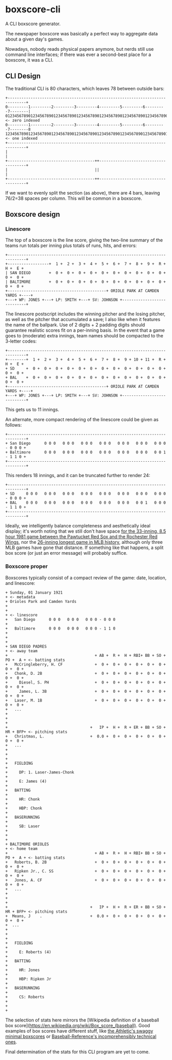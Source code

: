 # boxscore-cli

A CLI boxscore generator.

The newspaper boxscore was basically a perfect way to aggregate data about a given day's games.

Nowadays, nobody reads physical papers anymore, but nerds still use command line interfaces; if there was ever a second-best place for a boxscore, it was a CLI.

## CLI Design

The traditional CLI is 80 characters, which leaves 78 between outside bars:
```
+------------------------------------------------------------------------------+
0---------1---------2---------3---------4---------5---------6---------7--------|
01234567890123456789012345678901234567890123456789012345678901234567890123456789   <- zero indexed
0---------1---------2---------3---------4---------5---------6---------7--------8
12345678901234567890123456789012345678901234567890123456789012345678901234567890   <- one indexed
+------------------------------------------------------------------------------+
|                                                                              |
+--------------------------------------++--------------------------------------+
|                                      ||                                      |
+--------------------------------------++--------------------------------------+
```
If we want to evenly split the section (as above), there are 4 bars, leaving 76/2=38 spaces per column.
This will be common in a boxscore.

## Boxscore design

### Linescore

The top of a boxscore is the line score, giving the two-line summary of the teams run totals per inning plus totals of runs, hits, and errors:
```
+------------------------------------------------------------------------------+
+------------------+  1 +  2 +  3 +  4 +  5 +  6 +  7 +  8 +  9 +  R +  H +  E +
| SAN DIEGO        +  0 +  0 +  0 +  0 +  0 +  0 +  0 +  0 +  0 +  0 +  0 +  0 +
| BALTIMORE        +  0 +  0 +  0 +  0 +  0 +  0 +  0 +  0 +  0 +  0 +  0 +  0 +
+-------------------------------------------+ ORIOLE PARK AT CAMDEN YARDS +----+
+---+ WP: JONES +---+ LP: SMITH +---+ SV: JOHNSON +----------------------------+
```
The linescore postscript includes the winning pitcher and the losing pitcher, as well as the pitcher that accumulated a save; I also like when it features the name of the ballpark.
Use of 2 digits + 2 padding digits should guarantee realistic scores fit on a per-inning basis.
In the event that a game goes to (moderate) extra innings, team names should be compacted to the 3-letter codes:
```
+------------------------------------------------------------------------------+
+--------+  1 +  2 +  3 +  4 +  5 +  6 +  7 +  8 +  9 + 10 + 11 +  R +  H +  E +
+ SD     +  0 +  0 +  0 +  0 +  0 +  0 +  0 +  0 +  0 +  0 +  0 +  0 +  0 +  0 +
+ BAL    +  0 +  0 +  0 +  0 +  0 +  0 +  0 +  0 +  0 +  0 +  0 +  0 +  0 +  0 +
+-------------------------------------------+ ORIOLE PARK AT CAMDEN YARDS +----+
+---+ WP: JONES +---+ LP: SMITH +---+ SV: JOHNSON +----------------------------+
```
This gets us to 11 innings.

An alternate, more compact rendering of the linescore could be given as follows:
```
+------------------------------------------------------------------------------+
+ San Diego      0 0 0   0 0 0   0 0 0   0 0 0   0 0 0   0 0 0   0 0 0 - 0 0 0 +
+ Baltimore      0 0 0   0 0 0   0 0 0   0 0 0   0 0 0   0 0 0   0 0 1 - 1 1 0 +
+------------------------------------------------------------------------------+
```
This renders 18 innings, and it can be truncated further to render 24:
```
+------------------------------------------------------------------------------+
+ SD     0 0 0   0 0 0   0 0 0   0 0 0   0 0 0   0 0 0   0 0 0   0 0 0 - 0 0 0 +
+ BAL    0 0 0   0 0 0   0 0 0   0 0 0   0 0 0   0 0 0   0 0 1   0 0 0 - 1 1 0 +
+------------------------------------------------------------------------------+
```
Ideally, we intelligently balance completeness and aesthetically ideal display; it's worth noting that we still don't have space [for the 33-inning, 8.5 hour 1981 game between the Pawtucket Red Sox and the Rochester Red Wings](https://en.wikipedia.org/wiki/Longest_professional_baseball_game), nor the [26-inning longest game in MLB history](https://www.mlb.com/news/longest-games-in-baseball-history-c275773542), although only three MLB games have gone that distance.
If something like that happens, a split box score (or just an error message) will probably suffice.

### Boxscore proper

Boxscores typically consist of a compact review of the game: date, location, and linescore:
```
+ Sunday, 01 January 1921                                                      + <- metadata
+ Orioles Park and Camden Yards                                                +
+                                                                              + <- linescore
+   San Diego      0 0 0   0 0 0   0 0 0 - 0 0 0                               +
+   Baltimore      0 0 0   0 0 0   0 0 0 - 1 1 0                               +
+                                                                              +
+ SAN DIEGO PADRES                                                             + <- away team
+                                      + AB +  R +  H + RBI+ BB + SO + PO +  A + <- batting stats
+   McCringleberry, H. CF              +  0 +  0 +  0 +  0 +  0 +  0 +  0 +  0 +
+   Chonk, D. 2B                       +  0 +  0 +  0 +  0 +  0 +  0 +  0 +  0 +
+     Diesel, S. PH                    +  0 +  0 +  0 +  0 +  0 +  0 +  0 +  0 +
+     James, L. 3B                     +  0 +  0 +  0 +  0 +  0 +  0 +  0 +  0 +
+   Laser, M. 1B                       +  0 +  0 +  0 +  0 +  0 +  0 +  0 +  0 +
+   ...                                                                        +
+                                                                              +
+                                    +   IP +  H +  R + ER + BB + SO + HR + BFP+ <- pitching stats
+   Christmas, L.                    +  0.0 +  0 +  0 +  0 +  0 +  0 +  0 +  0 +
+   ...                                                                        +
+                                                                              +
+   FIELDING                                                                   +
+     DP: 1. Laser-James-Chonk                                                 +
+     E: James (4)                                                             +
+   BATTING                                                                    +
+     HR: Chonk                                                                +
+     HBP: Chonk                                                               +
+   BASERUNNING                                                                +
+     SB: Laser                                                                +
+                                                                              +
+ BALTIMORE ORIOLES                                                            + <- home team
+                                      + AB +  R +  H + RBI+ BB + SO + PO +  A + <- batting stats
+   Roberts, B. 2B                     +  0 +  0 +  0 +  0 +  0 +  0 +  0 +  0 +
+   Ripken Jr., C. SS                  +  0 +  0 +  0 +  0 +  0 +  0 +  0 +  0 +
+   Jones, A. CF                       +  0 +  0 +  0 +  0 +  0 +  0 +  0 +  0 +
+   ...                                                                        +
+                                                                              +
+                                    +   IP +  H +  R + ER + BB + SO + HR + BFP+ <- pitching stats
+  Means, J    .                     +  0.0 +  0 +  0 +  0 +  0 +  0 +  0 +  0 +
+  ...                                                                         +
+                                                                              +
+   FIELDING                                                                   +
+     E: Roberts (4)                                                           +
+   BATTING                                                                    +
+     HR: Jones                                                                +
+     HBP: Ripken Jr                                                           +
+   BASERUNNING                                                                +
+     CS: Roberts                                                              +
+                                                                              +
```

The selection of stats here mirrors the [Wikipedia definition of a baseball box score](https://en.wikipedia.org/wiki/Box_score_(baseball).
Good examples of box scores have different stuff, like [the Athletic's swaggy minimal boxscores](https://theathletic.com/mlb/game/stats/baltimore-orioles-vs-texas-rangers/hMFZtTS71GJ6jQy3/) or [Baseball-Reference's incomprehensibly technical ones](https://www.baseball-reference.com/boxes/TEX/TEX202304030.shtml).

Final determination of the stats for this CLI program are yet to come.
